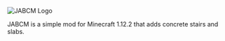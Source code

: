 ![JABCM Logo](https://i.imgur.com/e5DOixU.gif)

JABCM is a simple mod for Minecraft 1.12.2 that adds concrete stairs and slabs.

